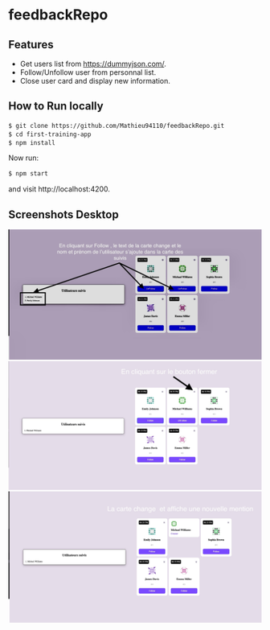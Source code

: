 # feedbackRepo

## Features

- Get users list from https://dummyjson.com/.
- Follow/Unfollow user from personnal list.
- Close user card and display new information.

## How to Run locally

```bash
$ git clone https://github.com/Mathieu94110/feedbackRepo.git
$ cd first-training-app
$ npm install
```

Now run:

```bash
$ npm start
```

and visit http://localhost:4200.

## Screenshots Desktop

![cards](first-training-app/src/assets/images/step1.jpeg?raw=true "CardsPage")
![cards](first-training-app/src/assets/images/step2.jpeg?raw=true "CardsPage")
![cards](first-training-app/src/assets/images/step3.jpeg?raw=true "CardsPage")
